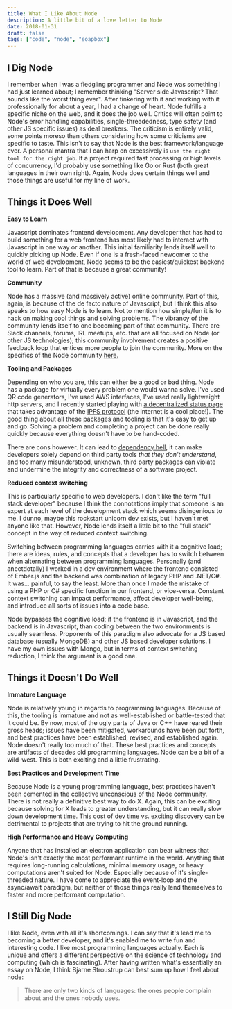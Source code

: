 ```yaml
---
title: What I Like About Node
description: A little bit of a love letter to Node
date: 2018-01-31
draft: false
tags: ["code", "node", "soapbox"]
---
```


## I Dig Node

I remember when I was a fledgling programmer and Node was something I had just learned about; I remember thinking "Server side Javascript? That sounds like the worst thing ever". After tinkering with it and working with it professionally for about a year, I had a change of heart. Node fulfills a specific niche on the web, and it does the job well. Critics will often point to Node's error handling capabilities, single-threadedness, type safety (and other JS specific issues) as deal breakers. The criticism is entirely valid, some points moreso than others considering how some criticisms are specific to taste. This isn't to say that Node is the best framework/language ever. A personal mantra that I can harp on excessively is `use the right tool for the right job`. If a project required fast processing or high levels of concurrency, I'd probably use something like Go or Rust (both great languages in their own right). Again, Node does certain things well and those things are useful for my line of work.

## Things it Does Well

**Easy to Learn**

Javascript dominates frontend development. Any developer that has had to build something for a web frontend has most likely had to interact with Javascript in one way or another. This initial familiarity lends itself well to quickly picking up Node. Even if one is a fresh-faced newcomer to the world of web development, Node seems to be the easiest/quickest backend tool to learn. Part of that is because a great community!

**Community**

Node has a massive (and massively active) online community. Part of this, again, is because of the de facto nature of Javascript, but I think this also speaks to how easy Node is to learn. Not to mention how simple/fun it is to hack on making cool things and solving problems. The vibrancy of the community lends itself to one becoming part of that community. There are Slack channels, forums, IRL meetups, etc. that are all focused on Node (or other JS technologies); this community involvement creates a positive feedback loop that entices more people to join the community. More on the specifics of the Node community [here.][community]

**Tooling and Packages**

Depending on who you are, this can either be a good or bad thing. Node has a package for virtually every problem one would wanna solve. I've used QR code generators, I've used AWS interfaces, I've used really lightweight http servers, and I recently started playing with [a decentralized status page][dstatus] that takes advantage of the [IPFS protocol][ipfs] (the internet is a cool place!). The good thing about all these packages and tooling is that it's easy to get up and go. Solving a problem and completing a project can be done really quickly because everything doesn't have to be hand-coded.

There are cons however. It can lead to [dependency hell][hell], it can make developers solely depend on third party tools _that they don't understand_, and too many misunderstood, unknown, third party packages can violate and undermine the integrity and correctness of a software project.

**Reduced context switching**

This is particularly specific to web developers. I don't like the term "full stack developer" because I think the connotations imply that someone is an expert at each level of the development stack which seems disingenious to me. I dunno, maybe this rockstart unicorn dev exists, but I haven't met anyone like that. However, Node lends itself a little bit to the "full stack" concept in the way of reduced context switching. 

Switching between programming languages carries with it a cognitive load; there are ideas, rules, and concepts that a developer has to switch between when alternating between programming languages. Personally (and anectdotally) I worked in a dev environment where the frontend consisted of Ember.js and the backend was combination of legacy PHP and .NET/C#. It was... painful, to say the least. More than once I made the mistake of using a PHP or C# specific function in our frontend, or vice-versa. Constant context switching can impact performance, affect developer well-being, and introduce all sorts of issues into a code base. 

Node bypasses the cognitive load; if the frontend is in Javascript, and the backend is in Javascript, than coding between the two environments is usually seamless. Proponents of this paradigm also advocate for a JS based database (usually MongoDB) and other JS based developer solutions. I have my own issues with Mongo, but in terms of context switching reduction, I think the argument is a good one.

## Things it Doesn't Do Well

**Immature Language**

Node is relatively young in regards to programming languages. Because of this, the tooling is immature and not as well-established or battle-tested that it could be. By now, most of the ugly parts of Java or C++ have reared their gross heads; issues have been mitigated, workarounds have been put forth, and best practices have been established, revised, and established again. Node doesn't really too much of that. These best practices and concepts are artifacts of decades old programming languages. Node can be a bit of a wild-west. This is both exciting and a little frustrating.

**Best Practices and Development Time**

Because Node is a young programming language, best practices haven't been cemented in the collective unconscious of the Node community. There is not really a definitive best way to do X. Again, this can be exciting because solving for X leads to greater understanding, but it can really slow down development time. This cost of dev time vs. exciting discovery can be detrimental to projects that are trying to hit the ground running.

**High Performance and Heavy Computing**

Anyone that has installed an electron application can bear witness that Node's isn't exactly the most performant runtime in the world. Anything that requires long-running calculations, minimal memory usage, or heavy computations aren't suited for Node. Especially because of it's single-threaded nature. I have come to appreciate the event-loop and the async/await paradigm, but neither of those things really lend themselves to faster and more performant computation.

## I Still Dig Node

I like Node, even with all it's shortcomings. I can say that it's lead me to becoming a better developer, and it's enabled me to write fun and interesting code. I like most programming languages actually. Each is unique and offers a different perspective on the science of technology and computing (which is fascinating). After having written what's essentially an essay on Node, I think Bjarne Stroustrup can best sum up how I feel about node:

> There are only two kinds of languages: the ones people complain about and the ones nobody uses.
 
[community]: https://blog.risingstack.com/awesome-node-js-tutorials-from-2017-collection/
[dstatus]: https://www.dstatuspage.net/
[ipfs]: https://ipfs.io/
[hell]: https://en.wikipedia.org/wiki/Dependency_hell
